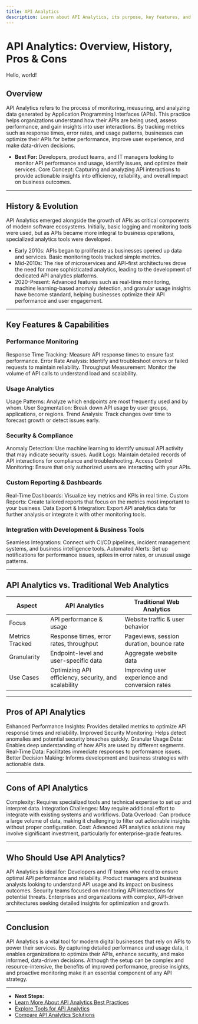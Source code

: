 ```yaml
---
title: API Analytics
description: Learn about API Analytics, its purpose, key features, and how it empowers businesses with actionable insights from their API data.
---
```


# API Analytics: Overview, History, Pros & Cons

Hello, world!

## Overview  
API Analytics refers to the process of monitoring, measuring, and analyzing data generated by Application Programming Interfaces (APIs). This practice helps organizations understand how their APIs are being used, assess performance, and gain insights into user interactions. By tracking metrics such as response times, error rates, and usage patterns, businesses can optimize their APIs for better performance, improve user experience, and make data-driven decisions.
- **Best For:** Developers, product teams, and IT managers looking to monitor API performance and usage, identify issues, and optimize their services.
 Core Concept: Capturing and analyzing API interactions to provide actionable insights into efficiency, reliability, and overall impact on business outcomes.

---

## History & Evolution  
API Analytics emerged alongside the growth of APIs as critical components of modern software ecosystems. Initially, basic logging and monitoring tools were used, but as APIs became more integral to business operations, specialized analytics tools were developed.

- Early 2010s: APIs began to proliferate as businesses opened up data and services. Basic monitoring tools tracked simple metrics.
- Mid-2010s: The rise of microservices and API-first architectures drove the need for more sophisticated analytics, leading to the development of dedicated API analytics platforms.
- 2020-Present: Advanced features such as real-time monitoring, machine learning-based anomaly detection, and granular usage insights have become standard, helping businesses optimize their API performance and user engagement.

---

## Key Features & Capabilities

### Performance Monitoring
 Response Time Tracking: Measure API response times to ensure fast performance.
 Error Rate Analysis: Identify and troubleshoot errors or failed requests to maintain reliability.
 Throughput Measurement: Monitor the volume of API calls to understand load and scalability.

### Usage Analytics
 Usage Patterns: Analyze which endpoints are most frequently used and by whom.
 User Segmentation: Break down API usage by user groups, applications, or regions.
 Trend Analysis: Track changes over time to forecast growth or detect issues early.

### Security & Compliance
 Anomaly Detection: Use machine learning to identify unusual API activity that may indicate security issues.
 Audit Logs: Maintain detailed records of API interactions for compliance and troubleshooting.
 Access Control Monitoring: Ensure that only authorized users are interacting with your APIs.

### Custom Reporting & Dashboards
 Real-Time Dashboards: Visualize key metrics and KPIs in real time.
 Custom Reports: Create tailored reports that focus on the metrics most important to your business.
 Data Export & Integration: Export API analytics data for further analysis or integrate it with other monitoring tools.

### Integration with Development & Business Tools
 Seamless Integrations: Connect with CI/CD pipelines, incident management systems, and business intelligence tools.
 Automated Alerts: Set up notifications for performance issues, spikes in error rates, or unusual usage patterns.

---

## API Analytics vs. Traditional Web Analytics

| Aspect                     | API Analytics                | Traditional Web Analytics        |
|----------------------------|------------------------------|----------------------------------|
| Focus                  | API performance & usage      | Website traffic & user behavior  |
| Metrics Tracked        | Response times, error rates, throughput | Pageviews, session duration, bounce rate |
| Granularity            | Endpoint-level and user-specific data | Aggregate website data           |
| Use Cases              | Optimizing API efficiency, security, and scalability | Improving user experience and conversion rates |

---

## Pros of API Analytics
 Enhanced Performance Insights: Provides detailed metrics to optimize API response times and reliability.
 Improved Security Monitoring: Helps detect anomalies and potential security breaches quickly.
 Granular Usage Data: Enables deep understanding of how APIs are used by different segments.
 Real-Time Data: Facilitates immediate responses to performance issues.
 Better Decision Making: Informs development and business strategies with actionable data.

---

## Cons of API Analytics
 Complexity: Requires specialized tools and technical expertise to set up and interpret data.
 Integration Challenges: May require additional effort to integrate with existing systems and workflows.
 Data Overload: Can produce a large volume of data, making it challenging to filter out actionable insights without proper configuration.
 Cost: Advanced API analytics solutions may involve significant investment, particularly for enterprise-grade features.

---

## Who Should Use API Analytics?
API Analytics is ideal for:
 Developers and IT teams who need to ensure optimal API performance and reliability.
 Product managers and business analysts looking to understand API usage and its impact on business outcomes.
 Security teams focused on monitoring API interactions for potential threats.
 Enterprises and organizations with complex, API-driven architectures seeking detailed insights for optimization and growth.

---

## Conclusion
API Analytics is a vital tool for modern digital businesses that rely on APIs to power their services. By capturing detailed performance and usage data, it enables organizations to optimize their APIs, enhance security, and make informed, data-driven decisions. Although the setup can be complex and resource-intensive, the benefits of improved performance, precise insights, and proactive monitoring make it an essential component of any API strategy.

---
- **Next Steps:**
- [Learn More About API Analytics Best Practices](#)  
- [Explore Tools for API Analytics](#)  
- [Compare API Analytics Solutions](#)
